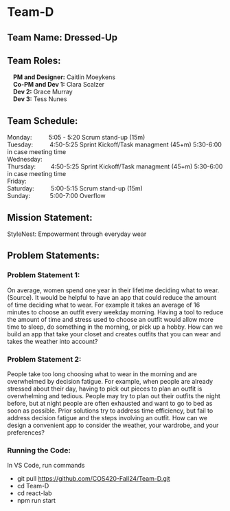 # Team-D
## Team Name: Dressed-Up

## Team Roles:  
  &ensp;&ensp;**PM and Designer:** Caitlin Moeykens  
  &ensp;&ensp;**Co-PM and Dev 1:** Clara Scalzer  
  &ensp;&ensp;**Dev 2:** Grace Murray  
  &ensp;&ensp;**Dev 3:** Tess Nunes

 ## Team Schedule:  
  Monday: &ensp;&ensp;&ensp;&ensp;&ensp;5:05 - 5:20 Scrum stand-up (15m)  
  Tuesday: &ensp;&ensp;&ensp;&ensp;&ensp;4:50-5:25 Sprint Kickoff/Task managment (45+m) 5:30-6:00 in case meeting time  
  Wednesday:  
  Thursday:&ensp;&ensp;&ensp;&ensp;&ensp;4:50-5:25 Sprint Kickoff/Task managment (45+m) 5:30-6:00 in case meeting time  
  Friday:  
  Saturday: &ensp;&ensp;&ensp;&ensp;&ensp;5:00-5:15 Scrum stand-up (15m)  
  Sunday: &ensp;&ensp;&ensp;&ensp;&ensp;&ensp;5:00-7:00 Overflow

## Mission Statement:
StyleNest: Empowerment through everyday wear

## Problem Statements:
### Problem Statement 1:  
On average, women spend one year in their lifetime deciding what to wear. (Source). It would be helpful to have an app that could reduce the amount of time deciding what to wear. For example it takes an average of 16 minutes to choose an outfit every weekday morning. Having a tool to reduce the amount of time and stress used to choose an outfit would allow more time to sleep, do something in the morning, or pick up a hobby. How can we build an app that take your closet and creates outfits that you can wear and takes the weather into account?

### Problem Statement 2:  
People take too long choosing what to wear in the morning and are overwhelmed by decision fatigue. For example, when people are already stressed about their day, having to pick out pieces to plan an outfit is overwhelming and tedious. People may try to plan out their outfits the night before, but at night people are often exhausted and want to go to bed as soon as possible. Prior solutions try to address time efficiency, but fail to address decision fatigue and the steps involving an outfit. How can we design a convenient app to consider the weather, your wardrobe, and your preferences?

### Running the Code:
In VS Code, run commands
- git pull https://github.com/COS420-Fall24/Team-D.git
- cd Team-D
- cd react-lab
- npm run start
